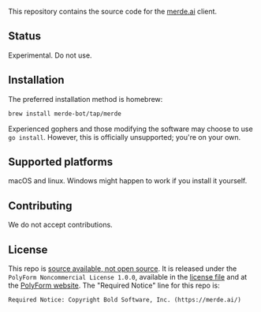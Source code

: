 This repository contains the source code for the [merde.ai](https://merde.ai/) client.

## Status

Experimental. Do not use.

## Installation

The preferred installation method is homebrew:

```sh
brew install merde-bot/tap/merde
```

Experienced gophers and those modifying the software may choose to use `go install`. However, this is officially unsupported; you're on your own.

## Supported platforms

macOS and linux. Windows might happen to work if you install it yourself.

## Contributing

We do not accept contributions.

## License

This repo is [source available, not open source](https://en.wikipedia.org/wiki/Source-available_software). It is released under the `PolyForm Noncommercial License 1.0.0`, available in the [license file](license) and at the [PolyForm website](https://polyformproject.org/licenses/noncommercial/1.0.0/). The "Required Notice" line for this repo is:

```
Required Notice: Copyright Bold Software, Inc. (https://merde.ai/)
```
